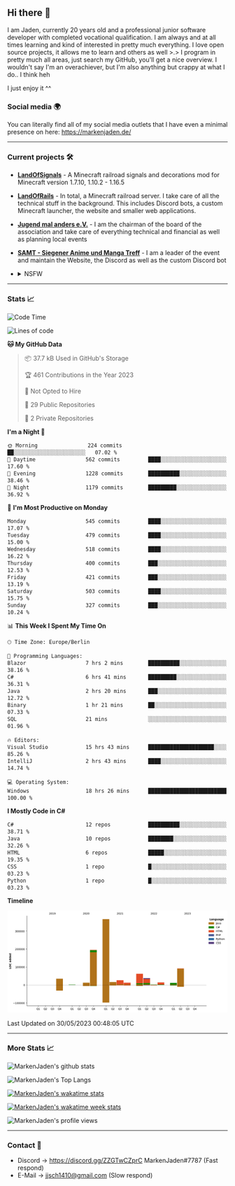 ## Hi there 👋
I am Jaden, currently 20 years old and a professional junior software developer with completed vocational qualification. I am always and at all times learning and kind of interested in pretty much everything. I love open source projects, it allows me to learn and others as well >.>
I program in pretty much all areas, just search my GitHub, you'll get a nice overview.
I wouldn't say I'm an overachiever, but I'm also anything but crappy at what I do.. I think heh

I just enjoy it ^^

### Social media 🌍

You can literally find all of my social media outlets that I have even a minimal presence on here: https://markenjaden.de/

---

### Current projects 🛠

* [**LandOfSignals**](https://github.com/LandOfRails/LandOfSignals) - A Minecraft railroad signals and decorations mod for Minecraft version 1.7.10, 1.10.2 - 1.16.5
* [**LandOfRails**](https://github.com/LandOfRails) - In total, a Minecraft railroad server. I take care of all the technical stuff in the background. This includes Discord bots, a custom Minecraft launcher, the website and smaller web applications.
* [**Jugend mal anders e.V.**](https://jugendmalanders.de/) - I am the chairman of the board of the association and take care of everything technical and financial as well as planning local events
* [**SAMT - Siegener Anime und Manga Treff**](https://github.com/Siegener-Anime-und-Manga-Treff-SAMT) - I am a leader of the event and maintain the Website, the Discord as well as the custom Discord bot
* <details> 
  <summary>NSFW</summary>
  
  [**Nekos**](https://github.com/MarkenJaden/Nekos) - Website providing you with random lewd neko pics
  
</details>

---

### Stats 📈

<!--START_SECTION:waka-->
![Code Time](http://img.shields.io/badge/Code%20Time-1%2C179%20hrs%2023%20mins-blue)

![Lines of code](https://img.shields.io/badge/From%20Hello%20World%20I%27ve%20Written-884.5%20thousand%20lines%20of%20code-blue)

**🐱 My GitHub Data** 

> 📦 37.7 kB Used in GitHub's Storage 
 > 
> 🏆 461 Contributions in the Year 2023
 > 
> 🚫 Not Opted to Hire
 > 
> 📜 29 Public Repositories 
 > 
> 🔑 2 Private Repositories 
 > 
**I'm a Night 🦉** 

```text
🌞 Morning                224 commits         ██░░░░░░░░░░░░░░░░░░░░░░░   07.02 % 
🌆 Daytime                562 commits         ████░░░░░░░░░░░░░░░░░░░░░   17.60 % 
🌃 Evening                1228 commits        ██████████░░░░░░░░░░░░░░░   38.46 % 
🌙 Night                  1179 commits        █████████░░░░░░░░░░░░░░░░   36.92 % 
```
📅 **I'm Most Productive on Monday** 

```text
Monday                   545 commits         ████░░░░░░░░░░░░░░░░░░░░░   17.07 % 
Tuesday                  479 commits         ████░░░░░░░░░░░░░░░░░░░░░   15.00 % 
Wednesday                518 commits         ████░░░░░░░░░░░░░░░░░░░░░   16.22 % 
Thursday                 400 commits         ███░░░░░░░░░░░░░░░░░░░░░░   12.53 % 
Friday                   421 commits         ███░░░░░░░░░░░░░░░░░░░░░░   13.19 % 
Saturday                 503 commits         ████░░░░░░░░░░░░░░░░░░░░░   15.75 % 
Sunday                   327 commits         ███░░░░░░░░░░░░░░░░░░░░░░   10.24 % 
```


📊 **This Week I Spent My Time On** 

```text
🕑︎ Time Zone: Europe/Berlin

💬 Programming Languages: 
Blazor                   7 hrs 2 mins        ██████████░░░░░░░░░░░░░░░   38.16 % 
C#                       6 hrs 41 mins       █████████░░░░░░░░░░░░░░░░   36.31 % 
Java                     2 hrs 20 mins       ███░░░░░░░░░░░░░░░░░░░░░░   12.72 % 
Binary                   1 hr 21 mins        ██░░░░░░░░░░░░░░░░░░░░░░░   07.33 % 
SQL                      21 mins             ░░░░░░░░░░░░░░░░░░░░░░░░░   01.96 % 

🔥 Editors: 
Visual Studio            15 hrs 43 mins      █████████████████████░░░░   85.26 % 
IntelliJ                 2 hrs 43 mins       ████░░░░░░░░░░░░░░░░░░░░░   14.74 % 

💻 Operating System: 
Windows                  18 hrs 26 mins      █████████████████████████   100.00 % 
```

**I Mostly Code in C#** 

```text
C#                       12 repos            ██████████░░░░░░░░░░░░░░░   38.71 % 
Java                     10 repos            ████████░░░░░░░░░░░░░░░░░   32.26 % 
HTML                     6 repos             █████░░░░░░░░░░░░░░░░░░░░   19.35 % 
CSS                      1 repo              █░░░░░░░░░░░░░░░░░░░░░░░░   03.23 % 
Python                   1 repo              █░░░░░░░░░░░░░░░░░░░░░░░░   03.23 % 
```



**Timeline**

![Lines of Code chart](https://raw.githubusercontent.com/MarkenJaden/MarkenJaden/main/assets/bar_graph.png)


 Last Updated on 30/05/2023 00:48:05 UTC
<!--END_SECTION:waka-->

---

### More Stats 📈

![MarkenJaden's github stats](https://github-readme-stats.vercel.app/api?username=MarkenJaden&count_private=true&show_icons=true&theme=radical)

![MarkenJaden's Top Langs](https://github-readme-stats.vercel.app/api/top-langs/?username=MarkenJaden&theme=radical)

[![MarkenJaden's wakatime stats](https://github-readme-stats.vercel.app/api/wakatime?username=MarkenJaden&theme=radical)](https://wakatime.com/@17f322c9-222a-48b4-9e15-983c41f7aed4)

[![MarkenJaden's wakatime week stats](https://wakatime.com/badge/user/17f322c9-222a-48b4-9e15-983c41f7aed4.svg)](https://wakatime.com/@17f322c9-222a-48b4-9e15-983c41f7aed4)

<!--[![MarkenJaden's Codewars stats](https://www.codewars.com/users/MarkenJaden/badges/large)](https://www.codewars.com/users/MarkenJaden)-->

![MarkenJaden's profile views](https://komarev.com/ghpvc/?username=MarkenJaden)

---

### Contact 💌

* Discord -> https://discord.gg/ZZGTwCZprC MarkenJaden#7787 (Fast respond)
* E-Mail -> jjsch1410@gmail.com (Slow respond)



<!--
**MarkenJaden/MarkenJaden** is a ✨ _special_ ✨ repository because its `README.md` (this file) appears on your GitHub profile.

Here are some ideas to get you started:

- 🔭 I’m currently working on ...
- 🌱 I’m currently learning ...
- 👯 I’m looking to collaborate on ...
- 🤔 I’m looking for help with ...
- 💬 Ask me about ...
- 📫 How to reach me: ...
- 😄 Pronouns: ...
- ⚡ Fun fact: ...
-->
